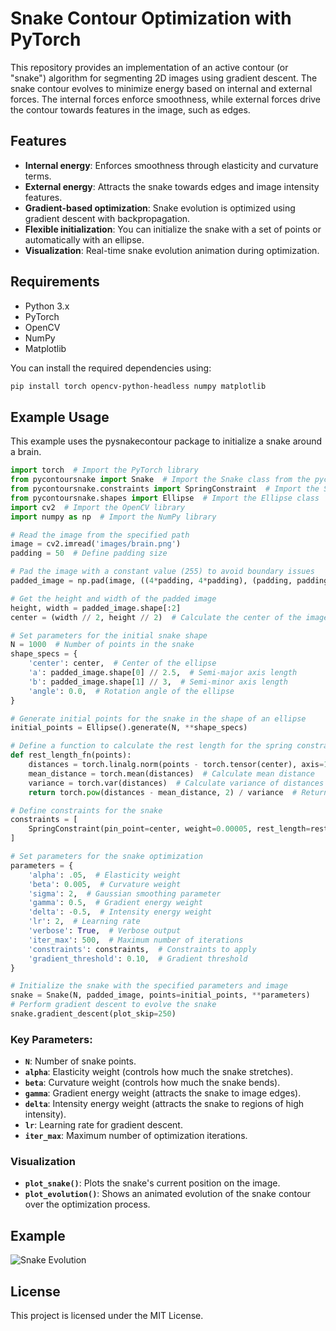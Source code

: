 # Snake Contour Optimization with PyTorch

This repository provides an implementation of an active contour (or "snake") algorithm for segmenting 2D images using gradient descent. The snake contour evolves to minimize energy based on internal and external forces. The internal forces enforce smoothness, while external forces drive the contour towards features in the image, such as edges.

## Features
- **Internal energy**: Enforces smoothness through elasticity and curvature terms.
- **External energy**: Attracts the snake towards edges and image intensity features.
- **Gradient-based optimization**: Snake evolution is optimized using gradient descent with backpropagation.
- **Flexible initialization**: You can initialize the snake with a set of points or automatically with an ellipse.
- **Visualization**: Real-time snake evolution animation during optimization.

## Requirements

- Python 3.x
- PyTorch
- OpenCV
- NumPy
- Matplotlib

You can install the required dependencies using:

```bash
pip install torch opencv-python-headless numpy matplotlib
```

## Example Usage

This example uses the pysnakecontour package to initialize a snake around a brain.
```python
import torch  # Import the PyTorch library
from pycontoursnake import Snake  # Import the Snake class from the pycontoursnake package
from pycontoursnake.constraints import SpringConstraint  # Import the SpringConstraint class
from pycontoursnake.shapes import Ellipse  # Import the Ellipse class
import cv2  # Import the OpenCV library
import numpy as np  # Import the NumPy library

# Read the image from the specified path
image = cv2.imread('images/brain.png')
padding = 50  # Define padding size

# Pad the image with a constant value (255) to avoid boundary issues
padded_image = np.pad(image, ((4*padding, 4*padding), (padding, padding), (0, 0)), mode='constant', constant_values=255)

# Get the height and width of the padded image
height, width = padded_image.shape[:2]
center = (width // 2, height // 2)  # Calculate the center of the image

# Set parameters for the initial snake shape
N = 1000  # Number of points in the snake
shape_specs = {
    'center': center,  # Center of the ellipse
    'a': padded_image.shape[0] // 2.5,  # Semi-major axis length
    'b': padded_image.shape[1] // 3,  # Semi-minor axis length
    'angle': 0.0,  # Rotation angle of the ellipse
}

# Generate initial points for the snake in the shape of an ellipse
initial_points = Ellipse().generate(N, **shape_specs)

# Define a function to calculate the rest length for the spring constraint
def rest_length_fn(points):   
    distances = torch.linalg.norm(points - torch.tensor(center), axis=1)  # Calculate distances from center
    mean_distance = torch.mean(distances)  # Calculate mean distance
    variance = torch.var(distances)  # Calculate variance of distances
    return torch.pow(distances - mean_distance, 2) / variance  # Return normalized squared distances

# Define constraints for the snake
constraints = [
    SpringConstraint(pin_point=center, weight=0.00005, rest_length=rest_length_fn),  # Add a spring constraint
]

# Set parameters for the snake optimization
parameters = {
    'alpha': .05,  # Elasticity weight
    'beta': 0.005,  # Curvature weight
    'sigma': 2,  # Gaussian smoothing parameter
    'gamma': 0.5,  # Gradient energy weight
    'delta': -0.5,  # Intensity energy weight
    'lr': 2,  # Learning rate
    'verbose': True,  # Verbose output
    'iter_max': 500,  # Maximum number of iterations
    'constraints': constraints,  # Constraints to apply
    'gradient_threshold': 0.10,  # Gradient threshold
}

# Initialize the snake with the specified parameters and image
snake = Snake(N, padded_image, points=initial_points, **parameters)
# Perform gradient descent to evolve the snake
snake.gradient_descent(plot_skip=250)
```

### Key Parameters:
- **`N`**: Number of snake points.
- **`alpha`**: Elasticity weight (controls how much the snake stretches).
- **`beta`**: Curvature weight (controls how much the snake bends).
- **`gamma`**: Gradient energy weight (attracts the snake to image edges).
- **`delta`**: Intensity energy weight (attracts the snake to regions of high intensity).
- **`lr`**: Learning rate for gradient descent.
- **`iter_max`**: Maximum number of optimization iterations.

### Visualization
- **`plot_snake()`**: Plots the snake's current position on the image.
- **`plot_evolution()`**: Shows an animated evolution of the snake contour over the optimization process.

## Example
![Snake Evolution](examples/images/brain.gif)

## License
This project is licensed under the MIT License.
